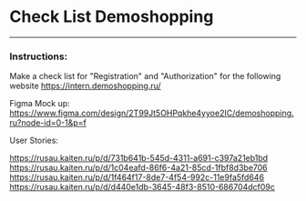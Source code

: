 # Check List Demoshopping
---

### Instructions:
Make a check list for "Registration" and "Authorization" for the following website
https://intern.demoshopping.ru/

Figma Mock up:
https://www.figma.com/design/2T99Jt5OHPqkhe4yyoe2IC/demoshopping.ru?node-id=0-1&p=f

User Stories:

https://rusau.kaiten.ru/p/d/731b641b-545d-4311-a691-c397a21eb1bd
https://rusau.kaiten.ru/p/d/1c04eafd-86f6-4a21-85cd-1fbf8d3be706
https://rusau.kaiten.ru/p/d/1f464f17-8de7-4f54-992c-11e9fa5fd646
https://rusau.kaiten.ru/p/d/d440e1db-3645-48f3-8510-686704dcf09c
